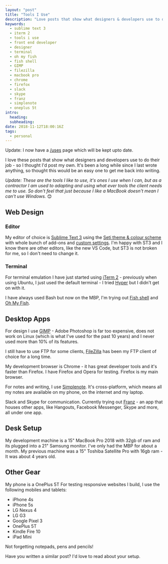 ```yaml
---
layout: "post"
title: "Tools I Use"
description: "Love posts that show what designers & developers use to do their job – so I thought I’d post my own"
keywords:
  - sublime text 3
  - iterm 2
  - tools i use
  - front end developer
  - designer
  - terminal
  - oh my fish
  - fish shell
  - GIMP
  - filezilla
  - macbook pro
  - chrome
  - firefox
  - slack
  - skype
  - franz
  - simplenote
  - oneplus 5t
intro:
  heading:
  subheading:
date: 2018-11-12T18:00:16Z
tags:
  - personal
---
```

Update: I now have a [/uses](/uses/) page which will be kept upto date.

I love these posts that show what designers and developers use to do their job - so I thought I'd post my own. It's been a long while since I last wrote anything, so thought this would be an easy one to get me back into writing.

_Update: These are the tools I like to use, it's ones I use when I can, but as a contractor I am used to adapting and using what ever tools the client needs me to use. So don't feel that just because I like a MacBook doesn't mean I can't use Windows._ 😊

## Web Design
### Editor
My editor of choice is [Sublime Text 3](https://www.sublimetext.com/ "Sublime Text 3") using the [Seti theme & colour scheme](https://github.com/ctf0/Seti_ST3 "Seti Theme & Colour Scheme") with whole bunch of add-ons and [custom settings](https://gist.github.com/juanfernandes/ba413678c7686f0c96b0#file-03_user_preferences-txt "Sublime Text Preferences"). I'm happy with ST3 and I know there are other editors, like the new VS Code, but ST3 is not broken for me, so I don't need to change it.

### Terminal
For terminal emulation I have just started using [iTerm 2](https://iterm2.com/ "iTerm 2") - previously when using Ubuntu, I just used the default terminal - I tried [Hyper](https://hyper.is/ "Hyper") but I didn't get on with it.

I have always used Bash but now on the MBP, I'm trying out [Fish shell](https://fishshell.com/ "Fish shell") and [Oh My Fish](https://github.com/oh-my-fish/oh-my-fish "Oh My Fish").

## Desktop Apps
For design I use [GIMP](https://www.gimp.org "GIMP") - Adobe Photoshop is far too expensive, does not work on Linux (which is what I've used for the past 10 years) and I never used more than 10% of its features.

I still have to use FTP for some clients, [FileZilla](https://filezilla-project.org "FileZilla FTP") has been my FTP client of choice for a long time.

My development browser is Chrome - it has great developer tools and it's faster than Firefox. I have Firefox and Opera for testing. Firefox is my main browser.

For notes and writing, I use [Simplenote](https://simplenote.com/ "Simplenote"). It's cross-platform, which means all my notes are available on my phone, on the internet and my laptop.

Slack and Skype for communication. Currently trying out [Franz](https://meetfranz.com/ "Franz") - an app that houses other apps, like Hangouts, Facebook Messenger, Skype and more, all under one app.

## Desk Setup
My development machine is a 15" MacBook Pro 2018 with 32gb of ram and its plugged into a 21" Samsung monitor. I've only had the MBP for about a month. My previous machine was a 15" Toshiba Satellite Pro with 16gb ram - It was about 4 years old.

## Other Gear
My phone is a OnePlus 5T
For testing responsive websites I build, I use the following mobiles and tablets:
- iPhone 4s
- iPhone 5s
- LG Nexus 4
- LG G3
- Google Pixel 3
- OnePlus 5T
- Kindle Fire 10
- iPad Mini

Not forgetting notepads, pens and pencils!

Have you written a similar post? I'd love to read about your setup.
